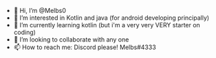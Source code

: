 - 👋 Hi, I’m @Melbs0
- 👀 I’m interested in Kotlin and java (for android developing principally)
- 🌱 I’m currently learning kotlin (but i'm a very very VERY starter on coding)
- 💞️ I’m looking to collaborate with any one
- 📫 How to reach me: Discord please! Melbs#4333

<!---
Melbs0/Melbs0 is a ✨ special ✨ repository because its `README.md` (this file) appears on your GitHub profile.
You can click the Preview link to take a look at your changes.
--->
